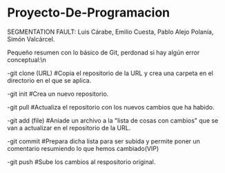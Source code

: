 # Proyecto-De-Programacion

SEGMENTATION FAULT:
Luis Cárabe, Emilio Cuesta, Pablo Alejo Polanía, Simón Valcárcel.

Pequeño resumen con lo básico de Git, perdonad si hay algún error conceptual:\n

-git clone (URL)    #Copia el repositorio de la URL y crea una carpeta en el directorio en el que se aplica.

-git init           #Crea un nuevo repositorio.

-git pull           #Actualiza el repositorio con los nuevos cambios que ha habido.

-git add (file)     #Aniade un archivo a la "lista de cosas con cambios" que se van a actualizar en el repositorio de la URL.

-git commit         #Prepara dicha lista para ser subida y permite poner un comentario resumiendo lo que hemos cambiado(VIP)

-git push           #Sube los cambios al respositorio original.

